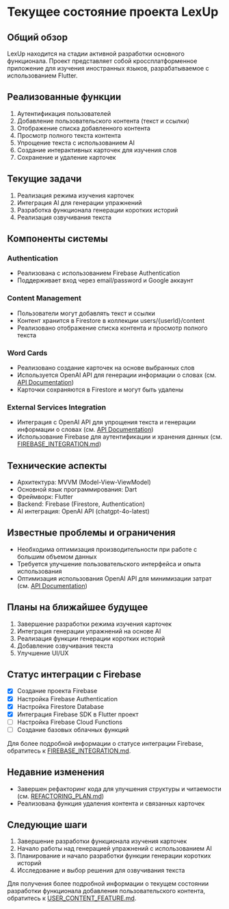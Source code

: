# Текущее состояние проекта LexUp

## Общий обзор

LexUp находится на стадии активной разработки основного функционала. Проект представляет собой кроссплатформенное приложение для изучения иностранных языков, разрабатываемое с использованием Flutter.

## Реализованные функции

1. Аутентификация пользователей
2. Добавление пользовательского контента (текст и ссылки)
3. Отображение списка добавленного контента
4. Просмотр полного текста контента
5. Упрощение текста с использованием AI
6. Создание интерактивных карточек для изучения слов
7. Сохранение и удаление карточек

## Текущие задачи

1. Реализация режима изучения карточек
2. Интеграция AI для генерации упражнений
3. Разработка функционала генерации коротких историй
4. Реализация озвучивания текста

## Компоненты системы

### Authentication

- Реализована с использованием Firebase Authentication
- Поддерживает вход через email/password и Google аккаунт

### Content Management

- Пользователи могут добавлять текст и ссылки
- Контент хранится в Firestore в коллекции users/{userId}/content
- Реализовано отображение списка контента и просмотр полного текста

### Word Cards

- Реализовано создание карточек на основе выбранных слов
- Используется OpenAI API для генерации информации о словах (см. [API Documentation](api-documentation.md))
- Карточки сохраняются в Firestore и могут быть удалены

### External Services Integration

- Интеграция с OpenAI API для упрощения текста и генерации информации о словах (см. [API Documentation](api-documentation.md))
- Использование Firebase для аутентификации и хранения данных (см. [FIREBASE_INTEGRATION.md](FIREBASE_INTEGRATION.md))

## Технические аспекты

- Архитектура: MVVM (Model-View-ViewModel)
- Основной язык программирования: Dart
- Фреймворк: Flutter
- Backend: Firebase (Firestore, Authentication)
- AI интеграция: OpenAI API (chatgpt-4o-latest)

## Известные проблемы и ограничения

- Необходима оптимизация производительности при работе с большим объемом данных
- Требуется улучшение пользовательского интерфейса и опыта использования
- Оптимизация использования OpenAI API для минимизации затрат (см. [API Documentation](api-documentation.md#стратегии-минимизации-затрат))

## Планы на ближайшее будущее

1. Завершение разработки режима изучения карточек
2. Интеграция генерации упражнений на основе AI
3. Реализация функции генерации коротких историй
4. Добавление озвучивания текста
5. Улучшение UI/UX

## Статус интеграции с Firebase

- [x] Создание проекта Firebase
- [x] Настройка Firebase Authentication
- [x] Настройка Firestore Database
- [x] Интеграция Firebase SDK в Flutter проект
- [ ] Настройка Firebase Cloud Functions
- [ ] Создание базовых облачных функций

Для более подробной информации о статусе интеграции Firebase, обратитесь к [FIREBASE_INTEGRATION.md](FIREBASE_INTEGRATION.md).

## Недавние изменения

- Завершен рефакторинг кода для улучшения структуры и читаемости (см. [REFACTORING_PLAN.md](REFACTORING_PLAN.md))
- Реализована функция удаления контента и связанных карточек

## Следующие шаги

1. Завершение разработки функционала изучения карточек
2. Начало работы над генерацией упражнений с использованием AI
3. Планирование и начало разработки функции генерации коротких историй
4. Исследование и выбор решения для озвучивания текста

Для получения более подробной информации о текущем состоянии разработки функционала добавления пользовательского контента, обратитесь к [USER_CONTENT_FEATURE.md](USER_CONTENT_FEATURE.md).
